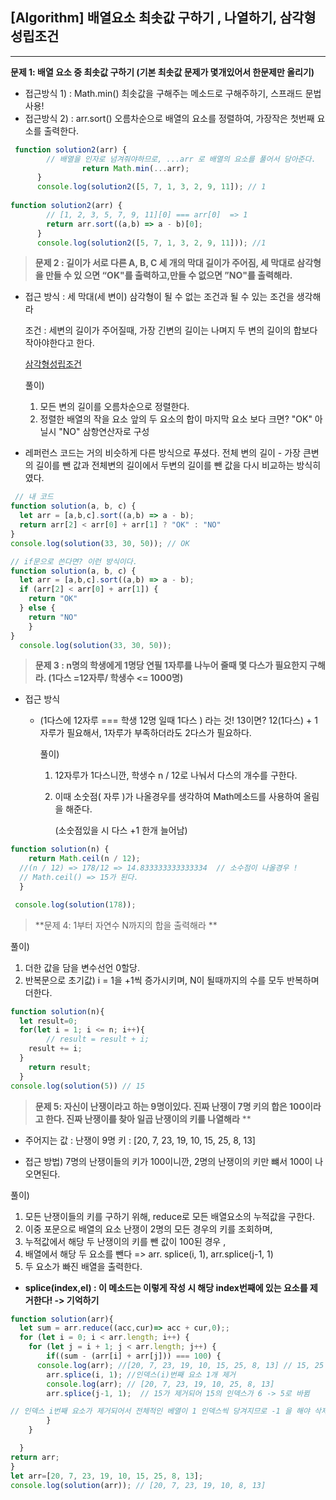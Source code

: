 ## [Algorithm] 배열요소 최솟값 구하기 , 나열하기,  삼각형 성립조건 

---

**문제 1: 배열 요소 중 최솟값 구하기 (기본 최솟값 문제가 몇개있어서 한문제만 올리기)**

 - 접근방식 1) : Math.min() 최솟값을 구해주는 메소드로 구해주하기, 스프래드 문법사용!
 - 접근방식 2) : arr.sort() 오름차순으로 배열의 요소를 정렬하여, 가장작은 첫번째 요소를 출력한다.

```js
 function solution2(arr) {
        // 배열을 인자로 넘겨줘야하므로, ...arr 로 배열의 요소를 풀어서 담아준다.
				return Math.min(...arr); 
      }
      console.log(solution2([5, 7, 1, 3, 2, 9, 11]); // 1
                  
function solution2(arr) {
        // [1, 2, 3, 5, 7, 9, 11][0] === arr[0]  => 1
        return arr.sort((a,b) => a - b)[0];  
      }
      console.log(solution2([5, 7, 1, 3, 2, 9, 11])); //1
```



>**문제 2 : 길이가 서로 다른 A, B, C 세 개의 막대 길이가 주어짐, 세 막대로 삼각형을 만들 수 있 으면 “OK"를 출력하고,만들 수 없으면 ”NO"를 출력해라.**

- 접근 방식 : 세 막대(세 변이) 삼각형이 될 수 없는 조건과 될 수 있는 조건을 생각해라

  조건 : 세변의 길이가 주어질때, 가장 긴변의 길이는 나며지 두 변의 길이의 합보다 작아야한다고 한다.

    [삼각형성립조건](https://m.blog.naver.com/PostView.naver?isHttpsRedirect=true&blogId=sugang2004&logNo=130144597008)

    풀이) 

  1. 모든 변의 길이를 오름차순으로 정렬한다. 
  2. 정렬한 배열의 작을 요소 앞의 두 요소의 합이 마지막 요소 보다 크면?  "OK" 아닐시 "NO" 삼항연산자로 구성

- 레퍼런스 코드는 거의 비슷하게 다른 방식으로 푸셨다.
  전체 변의 길이 - 가장 큰변의 길이를 뺀 값과 전체변의 길이에서 두변의 길이를 뺀 값을 다시 비교하는 방식히였다.

```js
 // 내 코드
function solution(a, b, c) {
  let arr = [a,b,c].sort((a,b) => a - b);
  return arr[2] < arr[0] + arr[1] ? "OK" : "NO"
}
console.log(solution(33, 30, 50)); // OK

// if문으로 쓴다면? 이런 방식이다.
function solution(a, b, c) {
  let arr = [a,b,c].sort((a,b) => a - b);
  if (arr[2] < arr[0] + arr[1]) {
  	return "OK" 
  } else {
  	return "NO"
	}        
}
  console.log(solution(33, 30, 50)); 

```

> **문제 3 : n명의 학생에게 1명당 연필 1자루를 나누어 줄때 몇 다스가 필요한지 구해라. (1다스 =12자루/ 학생수 <= 1000명)**

- 접근 방식

  - (1다스에 12자루 === 학생 12명 일때  1다스 ) 라는 것!
    13이면? 12(1다스) + 1 자루가 필요해서,  1자루가 부족하더라도 2다스가 필요하다.

    

    풀이) 

    1. 12자루가 1다스니깐,  학생수 n / 12로 나눠서 다스의 개수를 구한다.

    2. 이때 소숫점( 자루 )가 나올경우를 생각하여 Math메소드를 사용하여 올림을 해준다.

       (소숫점있을 시 다스 +1 한개 늘어남)

```js
function solution(n) {
	return Math.ceil(n / 12);
  //(n / 12) => 178/12 => 14.833333333333334  // 소수점이 나올경우 !
  // Math.ceil() => 15가 된다.
  }

 console.log(solution(178));
```

>**문제 4: 1부터 자연수 N까지의 합을 출력해라 **

풀이) 

1. 더한 값을 담을 변수선언 0할당.
2. 반복문으로 초기값) i = 1을 +1씩 증가시키며,  N이 될때까지의 수를 모두 반복하며 더한다.

```js
function solution(n){
  let result=0;
  for(let i = 1; i <= n; i++){
 		// result = result + i;
    result += i;
  }
  	return result;
  }
console.log(solution(5)) // 15
```



>**문제 5:   자신이 난쟁이라고 하는 9명이있다. 진짜 난쟁이 7명 키의 합은 100이라고 한다. 진짜 난쟁이를 찾아 일곱 난쟁이의 키를 나열해라** **

- 주어지는 값 : 난쟁이 9명 키 : [20, 7, 23, 19, 10, 15, 25, 8, 13]

- 접근 방법) 7명의 난쟁이들의 키가 100이니깐,  2명의 난쟁이의 키만 뺴서 100이 나오면된다.  

풀이) 

1. 모든 난쟁이들의 키를 구하기 위해, reduce로 모든 배열요소의 누적값을 구한다.
2. 이중 포문으로 배열의 요소 난쟁이 2명의 모든 경우의 키를 조회하며, 
3. 누적값에서 해당 두 난쟁이의 키를 뺀 값이 100된 경우 , 
4. 배열에서 해당 두 요소를 뺀다 => arr. splice(i, 1), arr.splice(j-1, 1)  
5. 두 요소가 빠진 배열을 출력한다.

- **splice(index,el) : 이 메소드는 이렇게 작성 시 해당 index번째에 있는 요소를 제거한다! -> 기억하기**

```js
function solution(arr){
  let sum = arr.reduce((acc,cur)=> acc + cur,0);;
  for (let i = 0; i < arr.length; i++) {
    for (let j = i + 1; j < arr.length; j++) {
     	if((sum - (arr[i] + arr[j])) === 100) {
      console.log(arr); //[20, 7, 23, 19, 10, 15, 25, 8, 13] // 15, 25 가 제거되는 상황
        arr.splice(i, 1); //인덱스(i)번째 요소 1개 제거
        console.log(arr); // [20, 7, 23, 19, 10, 25, 8, 13]
        arr.splice(j-1, 1);  // 15가 제거되어 15의 인덱스가 6 -> 5로 바뀜

// 인덱스 i번째 요소가 제거되어서 전체적인 베열이 1 인덱스씩 당겨지므로 -1 을 해야 삭제되길 원하는 요소가 삭제된다.
	    }
    } 

  }
return arr; 
}
let arr=[20, 7, 23, 19, 10, 15, 25, 8, 13];
console.log(solution(arr)); // [20, 7, 23, 19, 10, 8, 13]

```